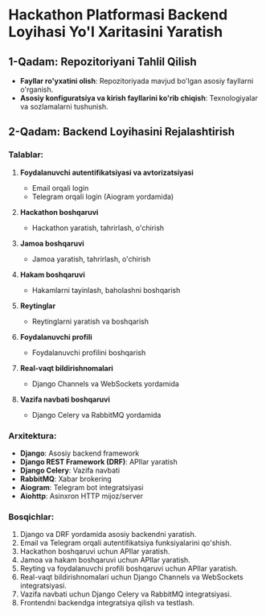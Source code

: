 # Hackathon Platformasi Backend Loyihasi Yo'l Xaritasini Yaratish

## 1-Qadam: Repozitoriyani Tahlil Qilish
- **Fayllar ro'yxatini olish**: Repozitoriyada mavjud bo'lgan asosiy fayllarni o'rganish.
- **Asosiy konfiguratsiya va kirish fayllarini ko'rib chiqish**: Texnologiyalar va sozlamalarni tushunish.

## 2-Qadam: Backend Loyihasini Rejalashtirish

### Talablar:
1. **Foydalanuvchi autentifikatsiyasi va avtorizatsiyasi**
   - Email orqali login
   - Telegram orqali login (Aiogram yordamida)

2. **Hackathon boshqaruvi**
   - Hackathon yaratish, tahrirlash, o'chirish

3. **Jamoa boshqaruvi**
   - Jamoa yaratish, tahrirlash, o'chirish

4. **Hakam boshqaruvi**
   - Hakamlarni tayinlash, baholashni boshqarish

5. **Reytinglar**
   - Reytinglarni yaratish va boshqarish

6. **Foydalanuvchi profili**
   - Foydalanuvchi profilini boshqarish

7. **Real-vaqt bildirishnomalari**
   - Django Channels va WebSockets yordamida

8. **Vazifa navbati boshqaruvi**
   - Django Celery va RabbitMQ yordamida

### Arxitektura:
- **Django**: Asosiy backend framework
- **Django REST Framework (DRF)**: APIlar yaratish
- **Django Celery**: Vazifa navbati
- **RabbitMQ**: Xabar brokering
- **Aiogram**: Telegram bot integratsiyasi
- **Aiohttp**: Asinxron HTTP mijoz/server

### Bosqichlar:
1. Django va DRF yordamida asosiy backendni yaratish.
2. Email va Telegram orqali autentifikatsiya funksiyalarini qo'shish.
3. Hackathon boshqaruvi uchun APIlar yaratish.
4. Jamoa va hakam boshqaruvi uchun APIlar yaratish.
5. Reyting va foydalanuvchi profili boshqaruvi uchun APIlar yaratish.
6. Real-vaqt bildirishnomalari uchun Django Channels va WebSockets integratsiyasi.
7. Vazifa navbati uchun Django Celery va RabbitMQ integratsiyasi.
8. Frontendni backendga integratsiya qilish va testlash.
